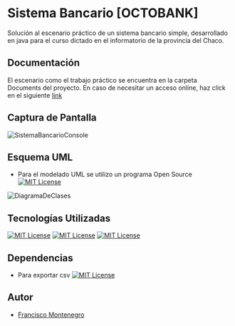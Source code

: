 
# Sistema Bancario [OCTOBANK]

Solución al escenario práctico de un sistema bancario simple, desarrollado en java para el curso dictado en el informatorio de la provincia del Chaco.


## Documentación

El escenario como el trabajo práctico se encuentra en la carpeta Documents del proyecto.
En caso de necesitar un acceso online, haz click en el siguiente [link](https://docs.google.com/document/d/1gnRVAqdGBkROI9IZltRqSf8CuFhjREHMbZLXcYoyseg/edit?usp=sharing)


## Captura de Pantalla
![SistemaBancarioConsole](https://github.com/fmontenegro0510/informatorio_java_TPI/assets/8129084/72618abc-b86b-4a53-a1ac-fad8d32f867b)


## Esquema UML

- Para el modelado UML se utilizo un programa Open Source [![MIT License](https://img.shields.io/badge/Plan%20UML-green)](https://plantuml.com/es/)

![DiagramaDeClases](https://github.com/fmontenegro0510/informatorio_java_TPI/assets/8129084/c2e97cd4-7b2d-460d-b8d5-cc9c336a20f2)


## Tecnologías Utilizadas

[![MIT License](https://img.shields.io/badge/IntelliJ-IDEA-blue)](https://www.jetbrains.com/es-es/idea/) [![MIT License](https://img.shields.io/badge/GitHub-171515)](https://github.com/) [![MIT License](https://img.shields.io/badge/Apache%20Maven-E4682A)](https://maven.apache.org/)


## Dependencias

- Para exportar csv [![MIT License](https://img.shields.io/badge/Open%20CSV-gray)](https://mvnrepository.com/artifact/com.opencsv/opencsv)


## Autor

- [Francisco Montenegro](https://www.github.com/fmontenegro0510)

